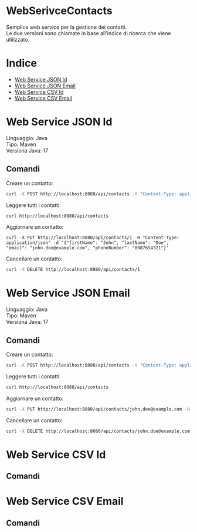 # WebSerivceContacts
Semplice web service per la gestione dei contatti.  
Le due versioni sono chiamate in base all'indice di ricerca che viene utilizzato.

# Indice  
- [Web Service JSON Id](#Web-service-JSON-Id)
- [Web Service JSON Email](#Web-service-JSON-Email)
- [Web Service CSV Id](#Web-service-CSV-Id)
- [Web Service CSV Email](#Web-service-CSV-Email)


# Web Service JSON Id
Linguaggio: Java  
Tipo: Maven  
Versiona Java: 17  

## Comandi
Creare un contatto:  
```sh
curl -X POST http://localhost:8080/api/contacts -H "Content-Type: application/json" -d '{"firstName": "John", "lastName": "Doe", "email": "john.doe@example.com", "phoneNumber": "1234567890"}'
```

Leggere tutti i contatti:  
```sh
curl http://localhost:8080/api/contacts
```

Aggiornare un contatto:  
```
curl -X PUT http://localhost:8080/api/contacts/1 -H "Content-Type: application/json" -d '{"firstName": "John", "lastName": "Doe", "email": "john.doe@example.com", "phoneNumber": "0987654321"}'
```

Cancellare un contatto:  
```sh
curl -X DELETE http://localhost:8080/api/contacts/1
```


# Web Service JSON Email
Linguaggio: Java  
Tipo: Maven  
Versiona Java: 17  

## Comandi
Creare un contatto:  
```sh
curl -X POST http://localhost:8080/api/contacts -H "Content-Type: application/json" -d '{"firstName": "John", "lastName": "Doe", "email": "john.doe@example.com", "phoneNumber": "1234567890"}'
```

Leggere tutti i contatti:  
```sh
curl http://localhost:8080/api/contacts
```

Aggiornare un contatto:  
```sh
curl -X PUT http://localhost:8080/api/contacts/john.doe@example.com -H "Content-Type: application/json" -d '{"firstName": "John", "lastName": "Doe", "email": "john.doe@example.com", "phoneNumber": "0987654321"}'
```

Cancellare un contatto:  
```sh
curl -X DELETE http://localhost:8080/api/contacts/john.doe@example.com
```

# Web Service CSV Id
## Comandi
# Web Service CSV Email
## Comandi

